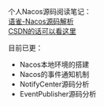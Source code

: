 个人Nacos源码阅读笔记：  
[语雀-Nacos源码解析](https://www.yuque.com/books/share/25157c70-4be0-49fc-a02f-2b5001c2b91d)  
[CSDN的话可以看这里](https://blog.csdn.net/pzzzz_wwy/category_11607850.html?spm=1001.2014.3001.5482)

目前已更：
- Nacos本地环境的搭建
- Nacos的事件通知机制
- NotifyCenter源码分析
- EventPublisher源码分析
